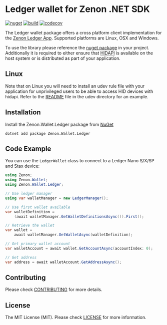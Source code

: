 # Ledger wallet for Zenon .NET SDK

[![nuget](https://img.shields.io/nuget/v/Zenon.Wallet.Ledger)](https://nuget.org/packages/Zenon.Wallet.Ledger) [![build](https://img.shields.io/github/actions/workflow/status/hypercore-one/znn_ledger_csharp/publish.yml?branch=main)](https://github.com/hypercore-one/znn_ledger_csharp/actions/workflows/publish.yml) [![codecov](https://img.shields.io/codecov/c/github/hypercore-one/znn_ledger_csharp?token=FWKGWMWO7U)](https://codecov.io/gh/hypercore-one/znn_ledger_csharp)

The Ledger wallet package offers a cross platform client implementation for the [Zenon Ledger App](https://github.com/hypercore-one/ledger-app-zenon). Supported platforms are Linux, OSX and Windows.

To use the library please reference the [nuget package](https://www.nuget.org/packages/Zenon.Wallet.Ledger) in your project. Additionally it is required to either ensure that [HIDAPI](https://github.com/libusb/hidapi) is available on the host system or is distributed as part of your application.

## Linux

Note that on Linux you will need to install an udev rule file with your application for unprivileged users to be able to access HID devices with hidapi. 
Refer to the [README](../../udev/) file in the udev directory for an example.

## Installation

Install the Zenon.Wallet.Ledger package from [NuGet](https://www.nuget.org/packages/Zenon.Wallet.Ledger)

```
dotnet add package Zenon.Wallet.Ledger
```

## Code Example

You can use the `LedgerWallet` class to connect to a Ledger Nano S/X/SP and Stax device:

```csharp
using Zenon;
using Zenon.Wallet;
using Zenon.Wallet.Ledger;

// Use ledger manager
using var walletManager = new LedgerManager();

// Use first wallet available
var walletDefinition =
    (await walletManager.GetWalletDefinitionsAsync()).First();

// Retrieve the wallet
var wallet =
    await walletManager.GetWalletAsync(walletDefinition);

// Get primary wallet account
var walletAccount = await wallet.GetAccountAsync(accountIndex: 0);

// Get address
var address = await walletAccount.GetAddressAsync();
```

## Contributing

Please check [CONTRIBUTING](../../CONTRIBUTING.md) for more details.

## License

The MIT License (MIT). Please check [LICENSE](../../LICENSE) for more information.
